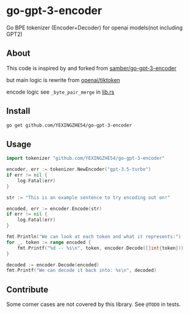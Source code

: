 # go-gpt-3-encoder

Go BPE tokenizer (Encoder+Decoder) for openai models(not including GPT2)

## About

This code is inspired by and forked from [samber/go-gpt-3-encoder](https://github.com/samber/go-gpt-3-encoder)

but main logic is rewrite from [openai/tiktoken](https://github.com/openai/tiktoken)

encode logic see `_byte_pair_merge` in [lib.rs](https://github.com/openai/tiktoken/blob/main/src/lib.rs)

## Install

```bash
go get github.com/YEXINGZHE54/go-gpt-3-encoder
```

## Usage

```go
import tokenizer "github.com/YEXINGZHE54/go-gpt-3-encoder"

encoder, err := tokenizer.NewEncoder("gpt-3.5-turbo")
if err != nil {
    log.Fatal(err)
}

str := "This is an example sentence to try encoding out on!"

encoded, err := encoder.Encode(str)
if err != nil {
    log.Fatal(err)
}

fmt.Println("We can look at each token and what it represents:")
for _, token := range encoded {
    fmt.Printf("%d -- %s\n", token, encoder.Decode([]int{token}))
}

decoded := encoder.Decode(encoded)
fmt.Printf("We can decode it back into: %s\n", decoded)
```

## Contribute

Some corner cases are not covered by this library. See `@TODO` in tests.
